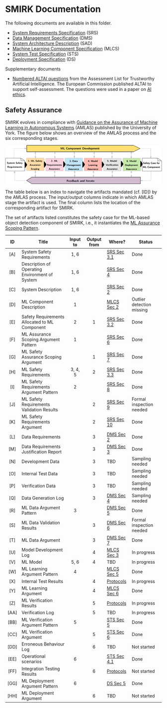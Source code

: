 # SMIRK Documentation

The following documents are available in this folder.

- [System Requirements Specification](</docs/System Requirements Specification.md>) (SRS)
- [Data Management Specification](</docs/Data Management Specification.md>) (DMS)
- [System Architecture Description](https://github.com/RI-SE/smirk/blob/main/docs/System%20Architecture%20Description.md) (SAD)
- [Machine Learning Component Specification](</docs/ML Component Specification.md>) (MLCS)
- [System Test Specification](</docs/System Test Specification.md>) (STS)
- [Deployment Specification](</docs/Deployment Specification.md>) (DS)

Supplementary documents
- [Numbered ALTAI questions](</docs/support/ALTAI_Numbered_Questions_v1.0.pdf>) from the Assessment List for Trustworthy Artificial Intelligence. The European Commission published ALTAI to support self-assessment. The questions were used in a paper on [AI ethics](https://arxiv.org/abs/2103.09051).

## Safety Assurance

SMIRK evolves in compliance with [Guidance on the Assurance of Machine Learning in Autonomous Systems](https://www.york.ac.uk/assuring-autonomy/guidance/amlas/) (AMLAS) published by the University of York. The figure below shows an overview of the AMLAS process and the six corresponding stages. 

![AMLAS process](/docs/figures/amlas_process.png) <a name="amlas"></a>

The table below is an index to navigate the artifacts mandated (cf. [ID]) by the AMLAS process. The input/output columns indicate in which AMLAS stage the artifact is used. The final column lists the location of the corresponding artifact for SMIRK.

The set of artifacts listed constitutes the safety case for the ML-based object detection component of SMIRK, i.e., it instantiates the [ML Assurance Scoping Pattern](</docs/System Requirements Specification.md#ml_assurance_scoping_pattern>).

|      ID   |     Title                                        |     Input to    |     Output from    |     Where?       |     Status       |
|:---------:|--------------------------------------------------|:---------------:|:------------------:|------------------|------------------|
|     [A]   |     System Safety Requirements                     |         1, 6    |                    | [SRS Sec 3.1](</docs/System Requirements Specification.md#system_safety_reqts>)    | Done |
|     [B]   |     Description of Operating Environment of System |         1, 6    |                    | [SRS Sec 4](</docs/System Requirements Specification.md#odd>)    | Done |
|     [C]   |     System Description                             |         1, 6    |                    | [SRS Sec 2](</docs/System Requirements Specification.md#system_reqts>)    | Done |
|     [D]   |     ML Component Description                       |          1      |                    | [MLCS Sec 2](</docs/ML Component Specification.md#ml_comp_desc>)    | Outlier detection missing |
|     [E]   |     Safety Requirements Allocated to ML Component  |          2      |            1       | [SRS Sec 3.2](</docs/System Requirements Specification.md#ml_component_safety_reqts>)    | Done |
|     [F]   |     ML Assurance Scoping Argument Pattern          |          1      |                    | [SRS Sec 6](</docs/System Requirements Specification.md#ml_assurance_scoping_pattern>)    | Done |
|     [G]   |     ML Safety Assurance Scoping Argument           |                 |            1       | [SRS Sec 7](</docs/System Requirements Specification.md#ml_assurance_scoping_argument>)    | Done |
|     [H]   |     ML Safety Requirements                         |       3, 4, 5   |            2       | [SRS Sec 3.3](</docs/System Requirements Specification.md#ml_safety_reqts>) | Done |
|     [I]   |     ML Safety Requirements Argument Pattern        |          2      |                    | [SRS Sec 8](https://github.com/RI-SE/smirk/blob/main/docs/System%20Requirements%20Specification.md#8-ml-safety-requirements-argument-pattern-i) | Done |
|     [J]   |     ML Safety Requirements Validation Results      |                 |            2       | [SRS Sec 9](https://github.com/RI-SE/smirk/blob/main/docs/System%20Requirements%20Specification.md#9-ml-safety-requirements-validation-results-j) | Formal inspection needed |
|     [K]   |     ML Safety Requirements Argument                |                 |            2       | [SRS Sec 10](https://github.com/RI-SE/smirk/blob/main/docs/System%20Requirements%20Specification.md#10-ml-safety-requirements-argument-k) | Done |
|     [L]   |     Data Requirements                              |                 |            3       | [DMS Sec 2](</docs/Data Management Specification.md#data_rqts>) | Done |
|     [M]   | Data Requirements Justification Report             |                 |          3         | [DMS Sec 3](</docs/Data Management Specification.md#data_rqts_just>) | Done |
|     [N]   | Development Data                                   |                 |          3         | TBD | Sampling needed |
|     [O]   | Internal Test Data                                 |                 |          3         | TBD | Sampling needed |
|     [P]   | Verification Data                                  |                 |          3         | TBD | Sampling needed |
|     [Q]   | Data Generation Log                            |                 |            3       | [DMS Sec 4](</docs/Data Management Specification.md#data_gen>) | Sampling needed |
|     [R]   | ML Data Argument Pattern                           |        3        |                    | [DMS Sec 5](</docs/Data Management Specification.md#data_argument_pattern>) | Done |
|     [S]   | ML Data Validation Results                         |                 |          3         | [DMS Sec 6](</docs/Data Management Specification.md#data_validation_results>) | Formal inspection needed |
|     [T]   | ML Data Argument                                   |                 |          3         | [DMS Sec 7](</docs/Data Management Specification.md#data_argument>) | Done |
|     [U]   | Model Development Log                          |                 |          4         | [MLCS Sec 3](</docs/ML%20Component%20Specification.md#3-model-development-log-u>) | In progress |
|     [V]   | ML Model                                           |       5, 6      |          4         | TBD | In progress |
|     [W]   | ML Learning Argument Pattern                   |          4      |                    | [MLCS Sec 5](</docs/ML%20Component%20Specification.md#5-ml-model-learning-argument-pattern-w>) | Done |
|     [X]   | Internal Test Results                          |                 |            4       | [Protocols](https://github.com/RI-SE/smirk/blob/main/docs/protocols/) | In progress |
|     [Y]   | ML Learning Argument                           |                 |            4       | [MLCS Sec 6](</docs/ML%20Component%20Specification.md#6-ml-learning-argument-y>) | Done |
|     [Z]   | ML Verification Results                        |                 |            5       | [Protocols](https://github.com/RI-SE/smirk/blob/main/docs/protocols/) | In progress |
|     [AA]  | Verification Log                               |                 |            5       | TBD | In progress |
|     [BB]  | ML Verification Argument Pattern               |          5      |                    | [STS Sec 5](</docs/System%20Test%20Specification.md#5-ml-verification-argument-pattern-bb>) | Done |
|     [CC]  | ML Verification Argument                       |                 |            5       | [STS Sec 6](https://github.com/RI-SE/smirk/blob/main/docs/System%20Test%20Specification.md#6-ml-verification-argument-cc) | Done |
|     [DD]  | Erroneous Behaviour Log                        |                 |            6       | TBD | Not started |
|     [EE]  | Operational scenarios                          |         6       |                    | [STS Sec 4.1](https://github.com/RI-SE/smirk/blob/main/docs/System%20Test%20Specification.md#41-operational-scenarios-ee) | Done |
|     [FF]  | Integration Testing Results                        |                 |          6         | [Protocols](https://github.com/RI-SE/smirk/blob/main/docs/protocols/) | Not started |
|     [GG]  | ML Deployment Argument Pattern                     |        6        |                    | [DS Sec 5](</docs/Deployment%20Specification.md#5-ml-deployment-argument-pattern-bb>) | Done |
|     [HH]  | ML Deployment Argument                         |                 |            6       | TBD | Not started |
